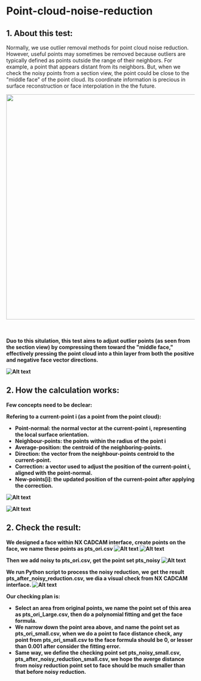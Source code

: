 # Point-cloud-noise-reduction
## 1. About this test: 
Normally, we use outlier removal methods for point cloud noise reduction. However, useful points may sometimes be removed because outliers are typically defined as points outside the range of their neighbors. For example, a point that appears distant from its neighbors. But, when we check the noisy points from a section view, the point could be close to the "middle face" of the point cloud. Its coordinate information is precious in surface reconstruction or face interpolation in the the future.

<p align="center">
<img src=https://github.com/Plus-1000/Point-cloud-noise_reduction/blob/main/pic/p1.jpg width="600" >
<b>
&nbsp;<br>
&nbsp;<br>

Duo to this situlation, this test aims to adjust outlier points (as seen from the section view) by compressing them toward the "middle face," effectively pressing the point cloud into a thin layer from both the positive and negative face vector directions.

![Alt text](image-8.png)


## 2. How the calculation works: 
Few concepts need to be declear:

Refering to a current-point i (as a point from the point cloud):  
* Point-normal: the normal vector at the current-point i, representing the local surface orientation.
* Neighbour-points: the points within the radius of the point i
* Average-position: the centroid of the neighboring-points.
* Direction: the vector from the neighbour-points centroid to the current-point.
* Correction: a vector used to adjust the position of the current-point i, aligned with the point-normal.
* New-points[i]: the updated position of the current-point after applying the correction.

![Alt text](<explain 1-1.jpg>)

![Alt text](image-9.png)

## 2. Check the result: 
We designed a face within NX CADCAM interface, create points on the face, we name these points as pts_ori.csv
![Alt text](ori_face.JPG)
![Alt text](image-11.png)

Then we add noisy to pts_ori.csv, get the point set pts_noisy
![Alt text](image-12.png)

We run Python script to process the noisy reduction, we get the result pts_after_noisy_reduction.csv, we dia a visual check from NX CADCAM interface. 
![Alt text](image-13.png)

Our checking plan is: 
* Select an area from original points, we name the point set of this area as pts_ori_Large.csv,  then do a polynomial fitting and get the face formula. 
* We narrow down the point area above, and name the point set as pts_ori_small.csv, when we do a point to face distance check, any point from pts_ori_small.csv to the face formula should be 0, or lesser than 0.001 after consider the fitting error. 
* Same way, we define the checking point set pts_noisy_small.csv, pts_after_noisy_reduction_small.csv, we hope the averge distance from noisy reduction point set to face should be much smaller than that before noisy reduction.  


































